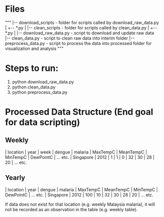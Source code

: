 # Files
"""
|-- download_scripts - folder for scripts called by download_raw_data.py
|   +-- *.py
|
|-- clean_scripts - folder for scripts called by clean_data.py
|   +-- *.py
|
|-- download_raw_data.py - script to download and update raw data  
|-- clean_data.py - script to clean raw data into interim folder
|-- preprocess_data.py - script to process the data into processed folder for visualization and analysis
"""
# Steps to run:

1. python download_raw_data.py
2. python clean_data.py
3. python preprocess_data.py

# Processed Data Structure (End goal for data scripting)
## Weekly
| location    | year   | week | dengue | malaria | MaxTempC | MeanTempC | MinTempC | DewPointC | ... etc.
| Singapore | 2012 | 1       | 1          | 0          | 32             | 30               | 28             | 20            | ... etc.

## Yearly
| location    | year   | dengue | malaria | MaxTempC | MeanTempC | MinTempC | DewPointC | ... etc.
| Singapore | 2012 | 100       | 10        | 32             | 30               | 28             | 20            | ... etc.

If data does not exist for that location (e.g. weekly Malaysia malaria), it will not be recorded as an observation in the table (e.g. weekly table).
